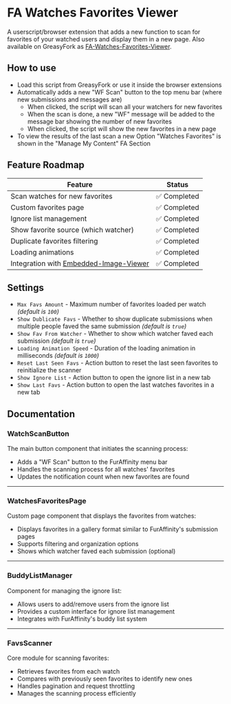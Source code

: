 # FA Watches Favorites Viewer

A userscript/browser extension that adds a new function to scan for favorites of your watched users and display them in a new page. Also available on GreasyFork as [FA-Watches-Favorites-Viewer](https://greasyfork.org/scripts/463464-fa-watches-favorites-viewer).

## How to use

- Load this script from GreasyFork or use it inside the browser extensions
- Automatically adds a new "WF Scan" button to the top menu bar (where new submissions and messages are)
  - When clicked, the script will scan all your watchers for new favorites
  - When the scan is done, a new "WF" message will be added to the message bar showing the number of new favorites
  - When clicked, the script will show the new favorites in a new page
- To view the results of the last scan a new Option "Watches Favorites" is shown in the "Manage My Content" FA Section

## Feature Roadmap

| Feature                                                                      | Status      |
| ---------------------------------------------------------------------------- | ----------- |
| Scan watches for new favorites                                               | ✅ Completed |
| Custom favorites page                                                        | ✅ Completed |
| Ignore list management                                                       | ✅ Completed |
| Show favorite source (which watcher)                                         | ✅ Completed |
| Duplicate favorites filtering                                                | ✅ Completed |
| Loading animations                                                           | ✅ Completed |
| Integration with [Embedded-Image-Viewer](../FA-Embedded-Image-Viewer/README) | ✅ Completed |

## Settings

- `Max Favs Amount` - Maximum number of favorites loaded per watch *(default is `100`)*
- `Show Dublicate Favs` - Whether to show duplicate submissions when multiple people faved the same submission *(default is `true`)*
- `Show Fav From Watcher` - Whether to show which watcher faved each submission *(default is `true`)*
- `Loading Animation Speed` - Duration of the loading animation in milliseconds *(default is `1000`)*
- `Reset Last Seen Favs` - Action button to reset the last seen favorites to reinitialize the scanner
- `Show Ignore List` - Action button to open the ignore list in a new tab
- `Show Last Favs` - Action button to open the last watches favorites in a new tab

## Documentation

### WatchScanButton

The main button component that initiates the scanning process:

- Adds a "WF Scan" button to the FurAffinity menu bar
- Handles the scanning process for all watches' favorites
- Updates the notification count when new favorites are found

---

### WatchesFavoritesPage

Custom page component that displays the favorites from watches:

- Displays favorites in a gallery format similar to FurAffinity's submission pages
- Supports filtering and organization options
- Shows which watcher faved each submission (optional)

---

### BuddyListManager

Component for managing the ignore list:

- Allows users to add/remove users from the ignore list
- Provides a custom interface for ignore list management
- Integrates with FurAffinity's buddy list system

---

### FavsScanner

Core module for scanning favorites:

- Retrieves favorites from each watch
- Compares with previously seen favorites to identify new ones
- Handles pagination and request throttling
- Manages the scanning process efficiently

